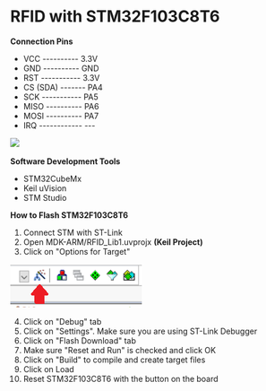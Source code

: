 # RFID with STM32F103C8T6

**Connection Pins**
- VCC ---------- 3.3V
- GND ---------- GND
- RST ----------- 3.3V
- CS (SDA) ------- PA4
- SCK ----------- PA5
- MISO ---------- PA6
- MOSI ---------- PA7
- IRQ ------------ ---

![](https://os.mbed.com/media/uploads/hudakz/stm32f103c8t6_pinout_voltage01.png)

**Software Development Tools**
- STM32CubeMx
- Keil uVision
- STM Studio

**How to Flash STM32F103C8T6**
1. Connect STM with ST-Link
2. Open MDK-ARM/RFID_Lib1.uvprojx **(Keil Project)**
3. Click on "Options for Target"

![Image1](https://github.com/AlvaroLopez10/RFID-STM32/blob/master/doc/images/image1.png?raw=true)

4. Click on "Debug" tab
5. Click on "Settings". Make sure you are using ST-Link Debugger
6. Click on "Flash Download" tab
7. Make sure "Reset and Run" is checked and click OK
8. Click on "Build" to compile and create target files
9. Click on Load
10. Reset STM32F103C8T6 with the button on the board